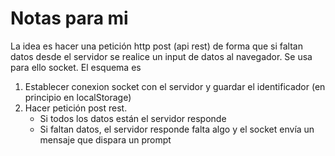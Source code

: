 # Notas para mi

La idea es hacer una petición http post (api rest) de forma que si faltan datos desde el servidor se realice un input de datos al navegador. Se usa para ello socket. El esquema es

1. Establecer conexion socket con el servidor y guardar el identificador (en principio en localStorage)
2. Hacer petición post rest.
    - Si todos los datos están el servidor responde
    - Si faltan datos, el servidor responde falta algo y el socket envía un mensaje que dispara un prompt